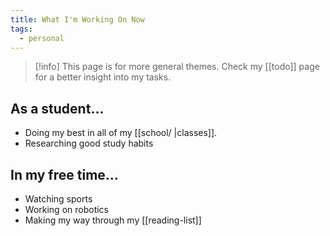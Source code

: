 ```yaml
---
title: What I'm Working On Now
tags:
  - personal
---
```

>[!info] This page is for more general themes. Check my [[todo]] page for a better insight into my tasks.

## As a student...

- Doing my best in all of my [[school/ |classes]].
- Researching good study habits

## In my free time...

- Watching sports
- Working on robotics
- Making my way through my [[reading-list]]
